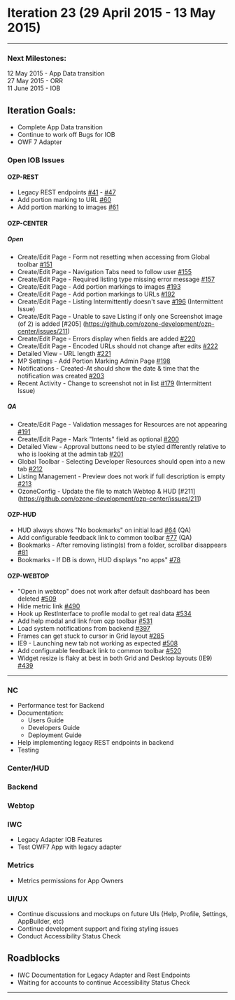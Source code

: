 # Iteration 23 (29 April 2015 - 13 May 2015)

*** 
### Next Milestones:
12 May 2015 - App Data transition
<br>27 May 2015 - ORR
<br>11 June 2015 - IOB

## Iteration Goals:
* Complete App Data transition
* Continue to work off Bugs for IOB
* OWF 7 Adapter

### Open IOB Issues

#### OZP-REST
* Legacy REST endpoints [#41](https://github.com/ozone-development/ozp-rest/issues/41) - [#47](https://github.com/ozone-development/ozp-rest/issues/47)
* Add portion marking to URL [#60](https://github.com/ozone-development/ozp-rest/issues/60)
* Add portion marking to images [#61](https://github.com/ozone-development/ozp-rest/issues/61)

#### OZP-CENTER
##### Open
* Create/Edit Page - Form not resetting when accessing from Global toolbar [#151](https://github.com/ozone-development/ozp-center/issues/151)
* Create/Edit Page - Navigation Tabs need to follow user [#155](https://github.com/ozone-development/ozp-center/issues/155)
* Create/Edit Page - Required listing type missing error message [#157](https://github.com/ozone-development/ozp-center/issues/157)
* Create/Edit Page - Add portion markings to images [#193](https://github.com/ozone-development/ozp-center/issues/193)
* Create/Edit Page - Add portion markings to URLs [#192](https://github.com/ozone-development/ozp-center/issues/192)
* Create/Edit Page - Listing Intermittently doesn't save [#196](https://github.com/ozone-development/ozp-center/issues/196) (Intermittent Issue)
* Create/Edit Page - Unable to save Listing if only one Screenshot image (of 2) is added [#205] (https://github.com/ozone-development/ozp-center/issues/211)
* Create/Edit Page - Errors display when fields are added [#220](https://github.com/ozone-development/ozp-center/issues/220)
* Create/Edit Page - Encoded URLs should not change after edits [#222](https://github.com/ozone-development/ozp-center/issues/222)
* Detailed View - URL length [#221](https://github.com/ozone-development/ozp-center/issues/221)
* MP Settings - Add Portion Marking Admin Page [#198](https://github.com/ozone-development/ozp-center/issues/198)
* Notifications - Created-At should show the date & time that the notification was created [#203](https://github.com/ozone-development/ozp-center/issues/203)
* Recent Activity - Change to screenshot not in list [#179](https://github.com/ozone-development/ozp-center/issues/179) (Intermittent Issue)

##### QA
* Create/Edit Page - Validation messages for Resources are not appearing [#191](https://github.com/ozone-development/ozp-center/issues/191)
* Create/Edit Page - Mark "Intents" field as optional [#200](https://github.com/ozone-development/ozp-center/issues/200)
* Detailed View - Approval buttons need to be styled differently relative to who is looking at the admin tab [#201](https://github.com/ozone-development/ozp-center/issues/201)
* Global Toolbar - Selecting Developer Resources should open into a new tab [#212](https://github.com/ozone-development/ozp-center/issues/212)
* Listing Management - Preview does not work if full description is empty [#213](https://github.com/ozone-development/ozp-center/issues/196)
* OzoneConfig - Update the file to match Webtop & HUD [#211] (https://github.com/ozone-development/ozp-center/issues/211)


#### OZP-HUD
* HUD always shows "No bookmarks" on initial load [#64](https://github.com/ozone-development/ozp-hud/issues/64) (QA)
* Add configurable feedback link to common toolbar [#77](https://github.com/ozone-development/ozp-hud/issues/77) (QA)
* Bookmarks - After removing listing(s) from a folder, scrollbar disappears [#81](https://github.com/ozone-development/ozp-hud/issues/81)
* Bookmarks - If DB is down, HUD displays "no apps" [#78](https://github.com/ozone-development/ozp-hud/issues/78)


#### OZP-WEBTOP
* "Open in webtop" does not work after default dashboard has been deleted [#509](https://github.com/ozone-development/ozp-webtop/issues/509)
* Hide metric link [#490](https://github.com/ozone-development/ozp-webtop/issues/490)
* Hook up RestInterface to profile modal to get real data [#534](https://github.com/ozone-development/ozp-webtop/issues/534)
* Add help modal and link from ozp toolbar [#531](https://github.com/ozone-development/ozp-webtop/issues/531)
* Load system notifications from backend [#397](https://github.com/ozone-development/ozp-webtop/issues/397)
* Frames can get stuck to cursor in Grid layout [#285](https://github.com/ozone-development/ozp-webtop/issues/285)
* IE9 - Launching new tab not working as expected [#508](https://github.com/ozone-development/ozp-webtop/issues/508)
* Add configurable feedback link to common toolbar [#520](https://github.com/ozone-development/ozp-webtop/issues/520)
* Widget resize is flaky at best in both Grid and Desktop layouts (IE9) [#439](https://github.com/ozone-development/ozp-webtop/issues/439)


***


### NC 
* Performance test for Backend
* Documentation:
  * Users Guide
  * Developers Guide
  * Deployment Guide
* Help implementing legacy REST endpoints in backend
* Testing

### Center/HUD


### Backend

### Webtop

### IWC
* Legacy Adapter IOB Features
* Test OWF7 App with legacy adapter 

### Metrics
* Metrics permissions for App Owners

### UI/UX
* Continue discussions and mockups on future UIs (Help, Profile, Settings, AppBuilder, etc)
* Continue development support and fixing styling issues
* Conduct Accessibility Status Check

## Roadblocks
* IWC Documentation for Legacy Adapter and Rest Endpoints
* Waiting for accounts to continue Accessibility Status Check

***